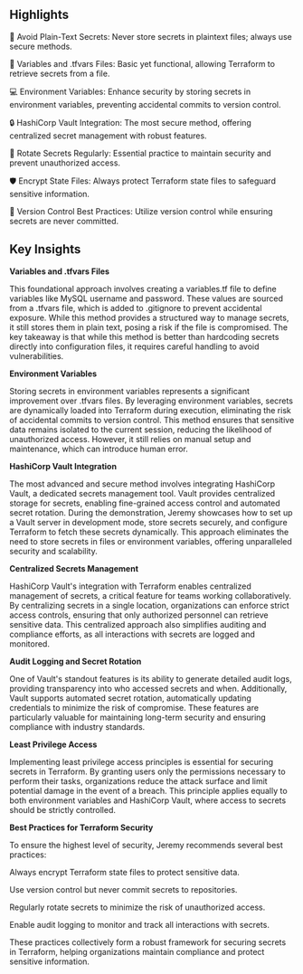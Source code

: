## Highlights
  🔐 Avoid Plain-Text Secrets: Never store secrets in plaintext files; always use secure methods.
  
  📝 Variables and .tfvars Files: Basic yet functional, allowing Terraform to retrieve secrets from a file.
  
  💻 Environment Variables: Enhance security by storing secrets in environment variables, preventing accidental commits to version control.
  
  🔒 HashiCorp Vault Integration: The most secure method, offering centralized secret management with robust features.
  
  🔄 Rotate Secrets Regularly: Essential practice to maintain security and prevent unauthorized access.
  
  🛡️ Encrypt State Files: Always protect Terraform state files to safeguard sensitive information.
  
  📝 Version Control Best Practices: Utilize version control while ensuring secrets are never committed.



## Key Insights
**Variables and .tfvars Files**

This foundational approach involves creating a variables.tf file to define variables like MySQL username and password. These values are sourced from a .tfvars file, which is added to .gitignore to prevent accidental exposure. While this method provides a structured way to manage secrets, it still stores them in plain text, posing a risk if the file is compromised. The key takeaway is that while this method is better than hardcoding secrets directly into configuration files, it requires careful handling to avoid vulnerabilities.

**Environment Variables**

Storing secrets in environment variables represents a significant improvement over .tfvars files. By leveraging environment variables, secrets are dynamically loaded into Terraform during execution, eliminating the risk of accidental commits to version control. This method ensures that sensitive data remains isolated to the current session, reducing the likelihood of unauthorized access. However, it still relies on manual setup and maintenance, which can introduce human error.

**HashiCorp Vault Integration**

The most advanced and secure method involves integrating HashiCorp Vault, a dedicated secrets management tool. Vault provides centralized storage for secrets, enabling fine-grained access control and automated secret rotation. During the demonstration, Jeremy showcases how to set up a Vault server in development mode, store secrets securely, and configure Terraform to fetch these secrets dynamically. This approach eliminates the need to store secrets in files or environment variables, offering unparalleled security and scalability.

**Centralized Secrets Management**

HashiCorp Vault's integration with Terraform enables centralized management of secrets, a critical feature for teams working collaboratively. By centralizing secrets in a single location, organizations can enforce strict access controls, ensuring that only authorized personnel can retrieve sensitive data. This centralized approach also simplifies auditing and compliance efforts, as all interactions with secrets are logged and monitored.

**Audit Logging and Secret Rotation**

One of Vault's standout features is its ability to generate detailed audit logs, providing transparency into who accessed secrets and when. Additionally, Vault supports automated secret rotation, automatically updating credentials to minimize the risk of compromise. These features are particularly valuable for maintaining long-term security and ensuring compliance with industry standards.

**Least Privilege Access**

Implementing least privilege access principles is essential for securing secrets in Terraform. By granting users only the permissions necessary to perform their tasks, organizations reduce the attack surface and limit potential damage in the event of a breach. This principle applies equally to both environment variables and HashiCorp Vault, where access to secrets should be strictly controlled.

**Best Practices for Terraform Security**

To ensure the highest level of security, Jeremy recommends several best practices:

Always encrypt Terraform state files to protect sensitive data.<p>
Use version control but never commit secrets to repositories.<p>
Regularly rotate secrets to minimize the risk of unauthorized access.<p>
Enable audit logging to monitor and track all interactions with secrets.<p>
These practices collectively form a robust framework for securing secrets in Terraform, helping organizations maintain compliance and protect sensitive information.<p>


